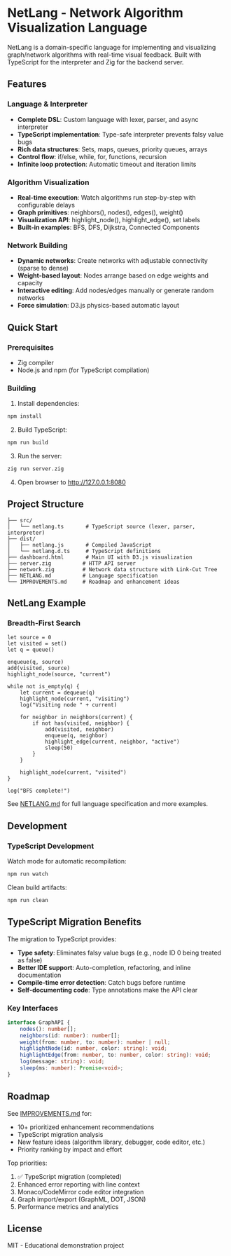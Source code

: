 # NetLang - Network Algorithm Visualization Language

NetLang is a domain-specific language for implementing and visualizing graph/network algorithms with real-time visual feedback. Built with TypeScript for the interpreter and Zig for the backend server.

## Features

### Language & Interpreter
- **Complete DSL**: Custom language with lexer, parser, and async interpreter
- **TypeScript implementation**: Type-safe interpreter prevents falsy value bugs
- **Rich data structures**: Sets, maps, queues, priority queues, arrays
- **Control flow**: if/else, while, for, functions, recursion
- **Infinite loop protection**: Automatic timeout and iteration limits

### Algorithm Visualization
- **Real-time execution**: Watch algorithms run step-by-step with configurable delays
- **Graph primitives**: neighbors(), nodes(), edges(), weight()
- **Visualization API**: highlight_node(), highlight_edge(), set labels
- **Built-in examples**: BFS, DFS, Dijkstra, Connected Components

### Network Building
- **Dynamic networks**: Create networks with adjustable connectivity (sparse to dense)
- **Weight-based layout**: Nodes arrange based on edge weights and capacity
- **Interactive editing**: Add nodes/edges manually or generate random networks
- **Force simulation**: D3.js physics-based automatic layout

## Quick Start

### Prerequisites
- Zig compiler
- Node.js and npm (for TypeScript compilation)

### Building

1. Install dependencies:
```bash
npm install
```

2. Build TypeScript:
```bash
npm run build
```

3. Run the server:
```bash
zig run server.zig
```

4. Open browser to http://127.0.0.1:8080

## Project Structure

```
├── src/
│   └── netlang.ts       # TypeScript source (lexer, parser, interpreter)
├── dist/
│   ├── netlang.js       # Compiled JavaScript
│   └── netlang.d.ts     # TypeScript definitions
├── dashboard.html       # Main UI with D3.js visualization
├── server.zig          # HTTP API server
├── network.zig         # Network data structure with Link-Cut Tree
├── NETLANG.md          # Language specification
└── IMPROVEMENTS.md     # Roadmap and enhancement ideas
```

## NetLang Example

### Breadth-First Search

```netlang
let source = 0
let visited = set()
let q = queue()

enqueue(q, source)
add(visited, source)
highlight_node(source, "current")

while not is_empty(q) {
    let current = dequeue(q)
    highlight_node(current, "visiting")
    log("Visiting node " + current)

    for neighbor in neighbors(current) {
        if not has(visited, neighbor) {
            add(visited, neighbor)
            enqueue(q, neighbor)
            highlight_edge(current, neighbor, "active")
            sleep(50)
        }
    }

    highlight_node(current, "visited")
}

log("BFS complete!")
```

See [NETLANG.md](NETLANG.md) for full language specification and more examples.

## Development

### TypeScript Development

Watch mode for automatic recompilation:
```bash
npm run watch
```

Clean build artifacts:
```bash
npm run clean
```

## TypeScript Migration Benefits

The migration to TypeScript provides:

- **Type safety**: Eliminates falsy value bugs (e.g., node ID 0 being treated as false)
- **Better IDE support**: Auto-completion, refactoring, and inline documentation
- **Compile-time error detection**: Catch bugs before runtime
- **Self-documenting code**: Type annotations make the API clear

### Key Interfaces

```typescript
interface GraphAPI {
    nodes(): number[];
    neighbors(id: number): number[];
    weight(from: number, to: number): number | null;
    highlightNode(id: number, color: string): void;
    highlightEdge(from: number, to: number, color: string): void;
    log(message: string): void;
    sleep(ms: number): Promise<void>;
}
```

## Roadmap

See [IMPROVEMENTS.md](IMPROVEMENTS.md) for:
- 10+ prioritized enhancement recommendations
- TypeScript migration analysis
- New feature ideas (algorithm library, debugger, code editor, etc.)
- Priority ranking by impact and effort

Top priorities:
1. ✅ TypeScript migration (completed)
2. Enhanced error reporting with line context
3. Monaco/CodeMirror code editor integration
4. Graph import/export (GraphML, DOT, JSON)
5. Performance metrics and analytics

## License

MIT - Educational demonstration project
